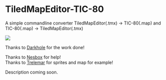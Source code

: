 # TiledMapEditor-TIC-80
A simple commandline converter TiledMapEditor(.tmx) -> TIC-80(.map) and TIC-80(.map) -> TiledMapEditor(.tmx)

![](resources/tic2tiled.gif)

Thanks to [Darkhole](https://www.npmjs.com/~darkhole) for the work done!

Thanks to [Nesbox](https://twitter.com/nesboxcom) for help!  
Thanks to [Trelemar](https://twitter.com/trelemar) for sprites and map for example!  

Description coming soon.

